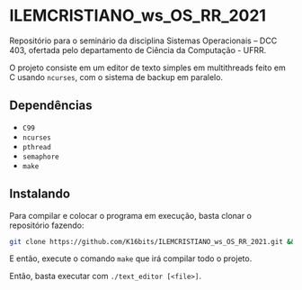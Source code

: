 # ILEMCRISTIANO_ws_OS_RR_2021
Repositório para o seminário da disciplina Sistemas Operacionais – DCC 403, ofertada pelo departamento de Ciência da Computação - UFRR.

O projeto consiste em um editor de texto simples em multithreads feito em C usando `ncurses`, com o sistema de backup em paralelo.

## Dependências
+ `C99`
+ `ncurses`
+ `pthread`
+ `semaphore`
+ `make`

## Instalando
Para compilar e colocar o programa em execução, basta clonar o repositório fazendo:
```bash
git clone https://github.com/K16bits/ILEMCRISTIANO_ws_OS_RR_2021.git && cd ILEMCRISTIANO_ws_OS_RR_2021
```

E então, execute o comando `make` que irá compilar todo o projeto.

Então, basta executar com `./text_editor [<file>]`.
